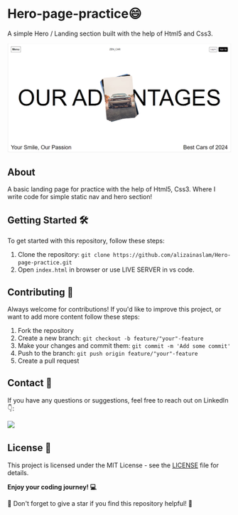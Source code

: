 # Hero-page-practice😄

A simple Hero / Landing section built with the help of Html5 and Css3.

![screenShot](zen-cars.png "Zen-cars screenShoot")

## About

A basic landing page for practice with the help of Html5, Css3. Where I write code for simple static nav and hero section!

## Getting Started 🛠️

To get started with this repository, follow these steps:

1. Clone the repository: `git clone https://github.com/alizainaslam/Hero-page-practice.git`
2. Open `index.html` in browser or use LIVE SERVER in vs code.

## Contributing 🤝

Always welcome for contributions! If you'd like to improve this project, or want to add more content follow these steps:

1. Fork the repository
2. Create a new branch: `git checkout -b feature/"your"-feature`
3. Make your changes and commit them: `git commit -m 'Add some commit'`
4. Push to the branch: `git push origin feature/"your"-feature`
5. Create a pull request

## Contact 📧

If you have any questions or suggestions, feel free to reach out on LinkedIn 👇:

[<img src="images/linkedin.png" width="40px">](https://www.linkedin.com/in/alizainaslam/)

## License 📜

This project is licensed under the MIT License - see the [LICENSE](LICENSE) file for details.

**Enjoy your coding journey! 💻**

🌟 Don't forget to give a star if you find this repository helpful! 🌟
